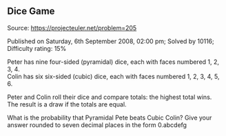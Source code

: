 Dice Game
---------

Source: https://projecteuler.net/problem=205

Published on Saturday, 6th September 2008, 02:00 pm; Solved by 10116;
Difficulty rating: 15%

Peter has nine four-sided (pyramidal) dice, each with faces numbered 1,
2, 3, 4.\
 Colin has six six-sided (cubic) dice, each with faces numbered 1, 2, 3,
4, 5, 6.

Peter and Colin roll their dice and compare totals: the highest total
wins. The result is a draw if the totals are equal.

What is the probability that Pyramidal Pete beats Cubic Colin? Give your
answer rounded to seven decimal places in the form 0.abcdefg
